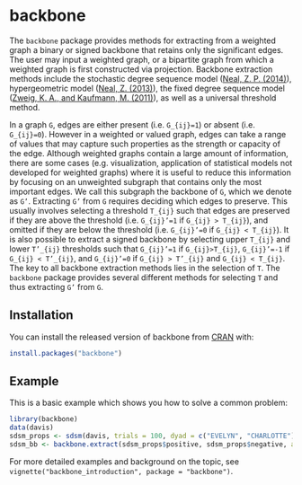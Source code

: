 
<!-- README.md is generated from README.Rmd. Please edit that file -->

# backbone

<!-- badges: start -->

<!-- badges: end -->

The `backbone` package provides methods for extracting from a weighted
graph a binary or signed backbone that retains only the significant
edges. The user may input a weighted graph, or a bipartite graph from
which a weighted graph is first constructed via projection. Backbone
extraction methods include the stochastic degree sequence model ([Neal,
Z. P. (2014)](https://doi.org/10.1016/j.socnet.2014.06.001)),
hypergeometric model ([Neal, Z.
(2013)](https://doi.org/10.1007/s13278-013-0107-y)), the fixed degree
sequence model ([Zweig, K. A., and Kaufmann, M.
(2011)](https://doi.org/10.1007/s13278-011-0021-0)), as well as a
universal threshold method.

In a graph `G`, edges are either present (i.e. `G_{ij}=1`) or absent
(i.e. `G_{ij}=0`). However in a weighted or valued graph, edges can take
a range of values that may capture such properties as the strength or
capacity of the edge. Although weighted graphs contain a large amount of
information, there are some cases (e.g. visualization, application of
statistical models not developed for weighted graphs) where it is useful
to reduce this information by focusing on an unweighted subgraph that
contains only the most important edges. We call this subgraph the
backbone of `G`, which we denote as `G’`. Extracting `G’` from `G`
requires deciding which edges to preserve. This usually involves
selecting a threshold `T_{ij}` such that edges are preserved if they are
above the threshold (i.e. `G_{ij}’=1` if `G_{ij} > T_{ij}`), and omitted
if they are below the threshold (i.e. `G_{ij}’=0` if `G_{ij} < T_{ij}`).
It is also possible to extract a signed backbone by selecting upper
`T_{ij}` and lower `T’_{ij}` thresholds such that `G_{ij}’=1` if
`G_{ij}>T_{ij}`, `G_{ij}’=-1` if `G_{ij} < T’_{ij}`, and `G_{ij}’=0` if
`G_{ij} > T’_{ij}` and `G_{ij} < T_{ij}`. The key to all backbone
extraction methods lies in the selection of `T`. The `backbone` package
provides several different methods for selecting `T` and thus extracting
`G’` from `G`.

## Installation

You can install the released version of backbone from
[CRAN](https://CRAN.R-project.org) with:

``` r
install.packages("backbone")
```

## Example

This is a basic example which shows you how to solve a common problem:

``` r
library(backbone)
data(davis)
sdsm_props <- sdsm(davis, trials = 100, dyad = c("EVELYN", "CHARLOTTE"))
sdsm_bb <- backbone.extract(sdsm_props$positive, sdsm_props$negative, alpha = 0.05)
```

For more detailed examples and background on the topic, see
`vignette("backbone_introduction", package = "backbone")`.
